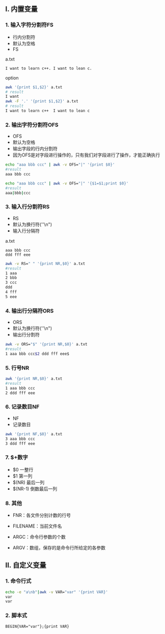 ## I. 内置变量

### 1. 输入字符分割符FS

- 行内分割符
- 默认为空格
- FS

a.txt

```
I want to learn c++. I want to lean c.
```

option

```sh
awk '{print $1,$2}' a.txt
# result
I want
awk -F '.' '{print $1,$2}' a.txt
# result
I want to learn c++  I want to lean c
```

### 2. 输出字符分割符OFS

- OFS
- 默认为空格
- 输出字段的行内分割符
- 因为OFS是对字段进行操作的，只有我们对字段进行了操作，才能正确执行

```sh
echo "aaa bbb ccc" | awk -v OFS="|" '{print $0}'
#result
aaa bbb ccc

echo "aaa bbb ccc" | awk -v OFS="|" '{$1=$1;print $0}'
#result
aaa|bbb|ccc
```

### 3. 输入行分割符RS

- RS
- 默认为换行符(''\n")
- 输入行分隔符

a.txt

```
aaa bbb ccc
ddd fff eee
```

```sh
awk -v RS=" " '{print NR,$0}' a.txt
#result
1 aaa
2 bbb
3 ccc
ddd
4 fff
5 eee
```

### 4. 输出行分隔符ORS

- ORS
- 默认为换行符(''\n")
- 输出行分割符

```sh
awk -v ORS="$" '{print NR,$0}' a.txt
#result
1 aaa bbb ccc$2 ddd fff eee$
```

### 5. 行号NR

```sh
awk '{print NR,$0}' a.txt
#result
1 aaa bbb ccc
2 ddd fff eee
```

### 6. 记录数目NF

- NF
- 记录数目

```sh
awk '{print NF,$0}' a.txt
3 aaa bbb ccc
3 ddd fff eee
```

### 7. $+数字

- $0 一整行
- $1 第一列
- $(NR) 最后一列
- $(NR-1) 倒数最后一列

### 8. 其他

- FNR：各文件分别计数的行号
- FILENAME：当前文件名

- ARGC：命令行参数的个数

- ARGV：数组，保存的是命令行所给定的各参数



## II. 自定义变量

### 1. 命令行式

```sh
echo -e "a\nb"|awk -v VAR="var" '{print VAR}'
var
var
```

### 2. 脚本式

```shell
BEGIN{VAR="var"};{print VAR}
```

